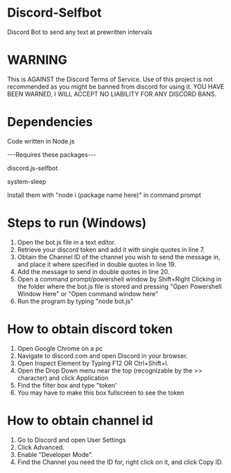 # Discord-Selfbot
Discord Bot to send any text at prewritten intervals

# WARNING
This is AGAINST the Discord Terms of Service. Use of this project is not recommended as you might be banned from discord for using it. YOU HAVE BEEN WARNED, I WILL ACCEPT NO LIABILITY FOR ANY DISCORD BANS.

# Dependencies
Code written in Node.js

---Requires these packages---

  discord.js-selfbot

  system-sleep

Install them with "node i (package name here)" in command prompt

# Steps to run (Windows)

1. Open the bot.js file in a text editor.
2. Retrieve your discord token and add it with single quotes in line 7.
3. Obtain the Channel ID of the channel you wish to send the message in, and place it where specified in double quotes in line 19.
4. Add the message to send in double quotes in line 20.
5. Open a command prompt/powershell window by Shift+Right Clicking in the folder where the bot.js file is stored and pressing "Open Powershell Window Here" or "Open command window here"
6. Run the program by typing "node bot.js"

# How to obtain discord token

1. Open Google Chrome on a pc
2. Navigate to discord.com and open Discord in your browser.
3. Open Inspect Element by Typing F12 OR Ctrl+Shift+I.
4. Open the Drop Down menu near the top (recognizable by the >> character) and click Application
5. Find the filter box and type "token'
6. You may have to make this box fullscreen to see the token

# How to obtain channel id

1. Go to Discord and open User Settings
2. Click Advanced.
3. Enable "Developer Mode".
4. Find the Channel you need the ID for, right click on it, and click Copy ID.
